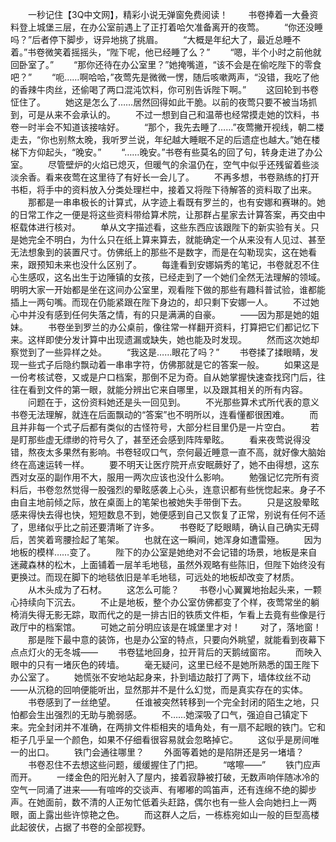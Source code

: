 　　一秒记住【3Q中文网】，精彩小说无弹窗免费阅读！
　　书卷捧着一大叠资料登上城堡三层，在办公室前遇上了正打着哈欠准备离开的夜莺。
　　“你还没睡吗？”后者停下脚步，讶异地挑了挑眉。
　　“大概是年纪大了，最近总睡不着。”书卷微笑着摇摇头，“陛下呢，他已经睡了么？”
　　“嗯，半个小时之前他就回卧室了。”
　　“那你还待在办公室里？”她掩嘴道，“该不会是在偷吃陛下的零食吧？”
　　“呃……啊哈哈，”夜莺先是微微一愣，随后咳嗽两声，“没错，我吃了他的香辣牛肉丝，还偷喝了两口混沌饮料，你可别告诉陛下啊。”
　　这回轮到书卷怔住了。
　　她这是怎么了……居然回得如此干脆。以前的夜莺只要不被当场抓到，可是从来不会承认的。
　　不过一想到自己和温蒂也经常摸走她的饮料，书卷一时半会不知道该接啥好。
　　“那个，我先去睡了……”夜莺撇开视线，朝二楼走去，“你也别熬太晚，我听罗兰说，年纪越大睡眠不足的后遗症也越大。”她在楼梯下方仰起头，“晚安。”
　　“……晚安。”书卷有些莫名的回了句，转身走进了办公室。
　　尽管壁炉的火焰已熄灭，但暖气的余温仍在，空气中似乎还残留着些淡淡余香。看来夜莺在这里待了有好长一会儿了。
　　不再多想，书卷熟练的打开书柜，将手中的资料放入分类处理栏中，接着又将陛下待解答的资料取了出来。
　　那都是一串串极长的计算式，从字迹上看既有罗兰的，也有安娜和赛琳的。她的日常工作之一便是将这些资料带给算术院，让那群占星家去计算答案，再交由中枢载体进行核对。
　　单从文字描述看，这些东西应该跟陛下的新实验有关。只是她完全不明白，为什么只在纸上算来算去，就能确定一个从来没有人见过、甚至无法想象到的装置尺寸。仿佛纸上的那些不是数字，而是在勾勒现实，这在她看来，跟预知未来也没什么区别了。
　　每逢看到安娜娟秀的笔记，书卷就忍不住心生感叹，这名出生于边陲镇的女孩，已经走到了一个她们全然无法理解的领域。明明大家一开始都是坐在这间办公室里，观看陛下做的那些有趣科普试验，谁都能插上一两句嘴。而现在仍能紧跟在陛下身边的，却只剩下安娜一人。
　　不过她心中并没有感到任何失落之情，有的只是满满的自豪。
　　——因为那是她的姐妹。
　　书卷坐到罗兰的办公桌前，像往常一样翻开资料，打算把它们都记忆下来。这样即使分发计算中出现遗漏或缺失，她也能及时发现。
　　然而这次她却察觉到了一些异样之处。
　　“我这是……眼花了吗？”
　　书卷揉了揉眼睛，发现一些式子后隐约飘动着一串串字符，仿佛那就是它的答案一般。
　　如果这是一份考核试卷，又或是户口档案，那倒不足为奇。自从她掌握快速查找窍门后，往往在看到文件的第一眼，就能分辨出它来自哪里，以及跟其相关的所有内容。
　　问题在于，这份资料她还是头一回见到。
　　不光那些算术式所代表的意义书卷无法理解，就连在后面飘动的“答案”也不明所以，连看懂都很困难。
　　而且并非每一个式子后都有类似的古怪符号，大部分栏目里仍是一片空白。
　　若是盯那些虚无缥缈的符号久了，甚至还会感到阵阵晕眩。
　　看来夜莺说得没错，熬夜太多果然有影响。书卷轻叹口气，奈何最近睡意一直不高，就好像大脑始终在高速运转一样。
　　要不明天让医疗院开点安眠蕨好了，她不由得想，这东西对女巫的副作用不大，服用一两次应该也没什么影响。
　　勉强记忆完所有资料后，书卷忽然觉得一股强烈的晕眩感袭上心头，连意识都有些恍惚起来。身子不由自主地前倾之际，放在桌面上的笔架也被她失手带倒下去。
　　只是这股晕眩感来得快去得也快，短短数息不到，她便感到自己又恢复了正常，别说有任何不适了，思绪似乎比之前还要清晰了许多。
　　书卷眨了眨眼睛，确认自己确实无碍后，苦笑着弯腰捡起了笔架。
　　也就在这一瞬间，她浑身如遭雷殛。
　　因为地板的模样……变了。
　　陛下的办公室是她绝对不会记错的场景，地板是来自迷藏森林的松木，上面铺着一层羊毛地毯，虽然外观略有些陈旧，但陛下始终没有更换过。而现在脚下的地毯依旧是羊毛地毯，可远处的地板却改变了材质。
　　从木头成为了石材。
　　这怎么可能？
　　书卷小心翼翼地抬起头来，一颗心持续向下沉去。
　　不止是地板，整个办公室仿佛都变了个样，夜莺常坐的躺椅消失得无影无踪，取而代之的是一排古旧的铁质文件柜，乍看上去竟有些像是行政厅中的档案馆。
　　可她之前分明应该是在城堡里才对！
　　对了，落地窗！
　　那是陛下最中意的装饰，也是办公室的特点，只要向外眺望，就能看到夜幕下点点灯火的无冬城——
　　书卷猛地回身，拉开背后的天鹅绒窗帘。
　　而映入眼中的只有一堵灰色的砖墙。
　　毫无疑问，这里已经不是她所熟悉的国王陛下办公室了。
　　她慌张不安地站起身来，扑到墙边敲打了两下，墙体纹丝不动——从沉稳的回响便能听出，显然那并不是什么幻觉，而是真实存在的实体。
　　书卷感到了一丝绝望。
　　任谁被突然转移到一个完全封闭的陌生之地，只怕都会生出强烈的无助与脆弱感。
　　不……她深吸了口气，强迫自己镇定下来。完全封闭并不准确，在两排文件柜相夹的墙角处，有一扇不起眼的铁门。它和柜子几乎呈一个颜色，如果不仔细看很容易就会忽略掉它。
　　这似乎是房间唯一的出口。
　　铁门会通往哪里？
　　外面等着她的是陷阱还是另一堵墙？
　　书卷忍住不去想这些问题，缓缓握住了门把。
　　“喀嚓——”
　　铁门应声而开。
　　一缕金色的阳光射入了屋内，接着寂静被打破，无数声响伴随冰冷的空气一同涌了进来——有喧哗的交谈声、有嘟嘟的鸣笛声，还有连绵不绝的脚步声。在她面前，数不清的人正匆忙低着头赶路，偶尔也有一些人会向她扫上一两眼，面上露出些许惊艳之色。
　　而这群人之后，一栋栋宛如山一般的巨型高楼此起彼伏，占据了书卷的全部视野。
